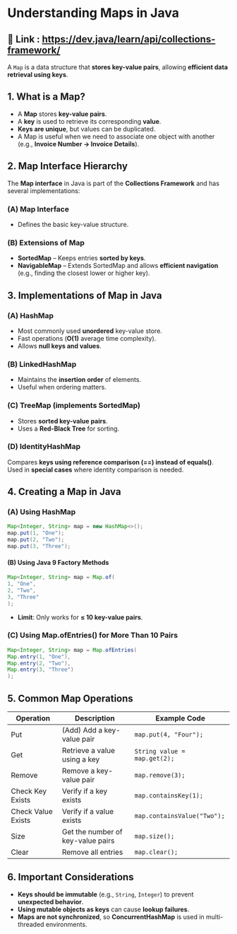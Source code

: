 # Understanding Maps in Java

## 🔹 Link : <https://dev.java/learn/api/collections-framework/>

A `Map` is a data structure that **stores key-value pairs**, allowing **efficient data retrieval using keys**.

## 1. What is a Map?

- A **Map** stores **key-value pairs**.
- A **key** is used to retrieve its corresponding **value**.
- **Keys are unique**, but values can be duplicated.
- A Map is useful when we need to associate one object with another (e.g., **Invoice Number → Invoice Details**).

## 2. Map Interface Hierarchy

The **Map interface** in Java is part of the **Collections Framework** and has several implementations:

### (A) Map Interface

- Defines the basic key-value structure.

### (B) Extensions of Map

- **SortedMap** – Keeps entries **sorted by keys**.
- **NavigableMap** – Extends SortedMap and allows **efficient navigation** (e.g., finding the closest lower or higher key).

## 3. Implementations of Map in Java

### (A) HashMap

- Most commonly used **unordered** key-value store.
- Fast operations (**O(1)** average time complexity).
- Allows **null keys and values**.

### (B) LinkedHashMap

- Maintains the **insertion order** of elements.
- Useful when ordering matters.

### (C) TreeMap (implements SortedMap)

- Stores **sorted key-value pairs**.
- Uses a **Red-Black Tree** for sorting.

### (D) IdentityHashMap

Compares **keys using reference comparison (==) instead of equals()**.
Used in **special cases** where identity comparison is needed.

## 4. Creating a Map in Java

### (A) Using HashMap

```java
Map<Integer, String> map = new HashMap<>();
map.put(1, "One");
map.put(2, "Two");
map.put(3, "Three");
```

#### (B) Using Java 9 Factory Methods

```java
Map<Integer, String> map = Map.of(
1, "One",
2, "Two",
3, "Three"
);
```

- **Limit**: Only works for **≤ 10 key-value pairs**.

### (C) Using Map.ofEntries() for More Than 10 Pairs

```java
Map<Integer, String> map = Map.ofEntries(
Map.entry(1, "One"),
Map.entry(2, "Two"),
Map.entry(3, "Three")
);
```

## 5. Common Map Operations

| Operation          | Description                       | Example Code                 |
| ------------------ | --------------------------------- | ---------------------------- |
| Put                | (Add) Add a key-value pair        | `map.put(4, "Four");`        |
| Get                | Retrieve a value using a key      | `String value = map.get(2);` |
| Remove             | Remove a key-value pair           | `map.remove(3);`             |
| Check Key Exists   | Verify if a key exists            | `map.containsKey(1);`        |
| Check Value Exists | Verify if a value exists          | `map.containsValue("Two");`  |
| Size               | Get the number of key-value pairs | `map.size();`                |
| Clear              | Remove all entries                | `map.clear();`               |

## 6. Important Considerations

- **Keys should be immutable** (e.g., `String`, `Integer`) to prevent **unexpected behavior**.
- **Using mutable objects as keys** can cause **lookup failures**.
- **Maps are not synchronized**, so **ConcurrentHashMap** is used in multi-threaded environments.
